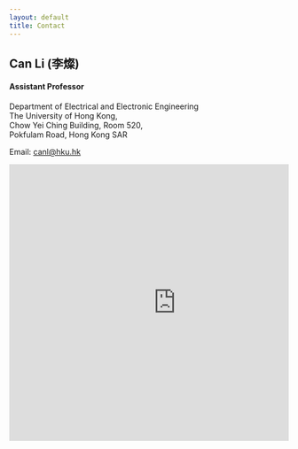 ```yaml
---
layout: default
title: Contact
---
```



## Can Li (<b class="name-ch">李燦</b>)

#### Assistant Professor

Department of Electrical and Electronic Engineering  
The University of Hong Kong,  
Chow Yei Ching Building, Room 520,  
Pokfulam Road, Hong Kong SAR


Email: [canl@hku.hk](mailto:canl@hku.hk)

<div class="mapouter"><div class="gmap_canvas"><iframe width="600" height="500" id="gmap_canvas" src="https://maps.google.com/maps?q=chow%20yei%20ching%20building&t=&z=15&ie=UTF8&iwloc=&output=embed" frameborder="0" scrolling="no" marginheight="0" marginwidth="0"></iframe><a href="https://www.whatismyip-address.com/divi-discount/"></a></div><style>.mapouter{position:relative;text-align:right;height:500px;width:100%;}.gmap_canvas {overflow:hidden;background:none!important;height:500px;width:100%;}</style></div>

